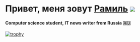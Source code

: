 # Привет, меня зовут <a href="https://vk.com/ramzini22">Рамиль</a> ![](https://github.com/blackcater/blackcater/raw/main/images/Hi.gif) 
#### Computer science student, IT news writer from Russia 🇷🇺
[![trophy](https://github-profile-trophy.vercel.app/?username=ramzini22)](https://github.com/ryo-ma/github-profile-trophy)
